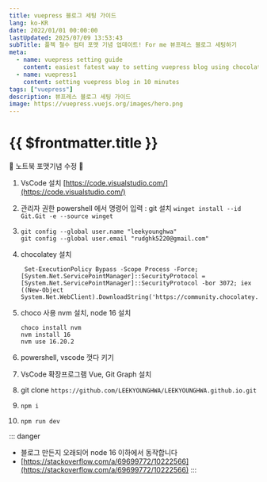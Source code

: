 ```yaml
---
title: vuepress 블로그 세팅 가이드
lang: ko-KR
date: 2022/01/01 00:00:00
lastUpdated: 2025/07/09 13:53:43
subTitle: 플젝 철수 컴터 포맷 기념 업데이트! For me 뷰프레스 블로그 세팅하기
meta:
  - name: vuepress setting guide
    content: easiest fatest way to setting vuepress blog using chocolatey, vsCode
  - name: vuepress1
    content: setting vuepress blog in 10 minutes
tags: ["vuepress"]
description: 뷰프레스 블로그 세팅 가이드
image: https://vuepress.vuejs.org/images/hero.png
---
```


# {{ $frontmatter.title }}

:tada: 노트북 포맷기념 수정 :tada:

1. VsCode 설치 [https://code.visualstudio.com/](https://code.visualstudio.com/)
2. 관리자 권한 powershell 에서 명령어 입력 : git 설치
   `winget install --id Git.Git -e --source winget`
3.
   ```
   git config --global user.name "leekyounghwa"
   git config --global user.email "rudghk5220@gmail.com"
   ```

4. chocolatey 설치
   ```
    Set-ExecutionPolicy Bypass -Scope Process -Force; [System.Net.ServicePointManager]::SecurityProtocol = [System.Net.ServicePointManager]::SecurityProtocol -bor 3072; iex ((New-Object System.Net.WebClient).DownloadString('https://community.chocolatey.org/install.ps1'))
   ```

5. choco 사용 nvm 설치, node 16 설치
   ```
   choco install nvm
   nvm install 16
   nvm use 16.20.2
   ```
6. powershell, vscode 껏다 키기  
7. VsCode 확장프로그램 Vue, Git Graph 설치  
8. git clone `https://github.com/LEEKYOUNGHWA/LEEKYOUNGHWA.github.io.git`
9. `npm i`
10. `npm run dev`


::: danger

* 블로그 만든지 오래되어 node 16 이하에서 동작합니다
* [https://stackoverflow.com/a/69699772/10222566](https://stackoverflow.com/a/69699772/10222566)
:::



